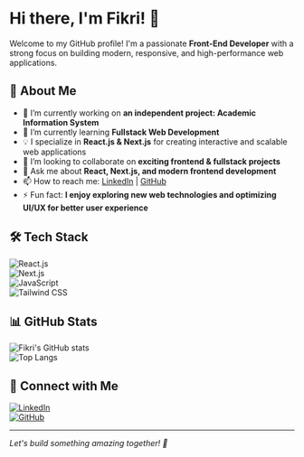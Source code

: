 # Hi there, I'm Fikri! 👋

Welcome to my GitHub profile! I'm a passionate **Front-End Developer** with a strong focus on building modern, responsive, and high-performance web applications.  

## 🚀 About Me  
- 🔭 I’m currently working on **an independent project: Academic Information System**  
- 🌱 I’m currently learning **Fullstack Web Development**  
- 💡 I specialize in **React.js & Next.js** for creating interactive and scalable web applications  
- 🤝 I’m looking to collaborate on **exciting frontend & fullstack projects**  
- 💬 Ask me about **React, Next.js, and modern frontend development**  
- 📫 How to reach me: [LinkedIn](https://www.linkedin.com/in/fikri-prasetya-nurhidayat-1aa52713a/) | [GitHub](https://github.com/HanerdID)  
- ⚡ Fun fact: **I enjoy exploring new web technologies and optimizing UI/UX for better user experience**  

## 🛠 Tech Stack  
![React.js](https://img.shields.io/badge/React-20232A?style=for-the-badge&logo=react&logoColor=61DAFB)  
![Next.js](https://img.shields.io/badge/Next.js-000000?style=for-the-badge&logo=next.js&logoColor=white)  
![JavaScript](https://img.shields.io/badge/JavaScript-F7DF1E?style=for-the-badge&logo=javascript&logoColor=black)  
![Tailwind CSS](https://img.shields.io/badge/Tailwind_CSS-38B2AC?style=for-the-badge&logo=tailwind-css&logoColor=white)  

## 📊 GitHub Stats  
![Fikri's GitHub stats](https://github-readme-stats.vercel.app/api?username=HanerdID&show_icons=true&theme=tokyonight)  
![Top Langs](https://github-readme-stats.vercel.app/api/top-langs/?username=HanerdID&layout=compact&theme=tokyonight)  

## 🔗 Connect with Me  
[![LinkedIn](https://img.shields.io/badge/LinkedIn-0077B5?style=for-the-badge&logo=linkedin&logoColor=white)](https://www.linkedin.com/in/fikri-prasetya-nurhidayat-1aa52713a/)  
[![GitHub](https://img.shields.io/badge/GitHub-181717?style=for-the-badge&logo=github&logoColor=white)](https://github.com/HanerdID)  

---

*Let's build something amazing together! 🚀*  
